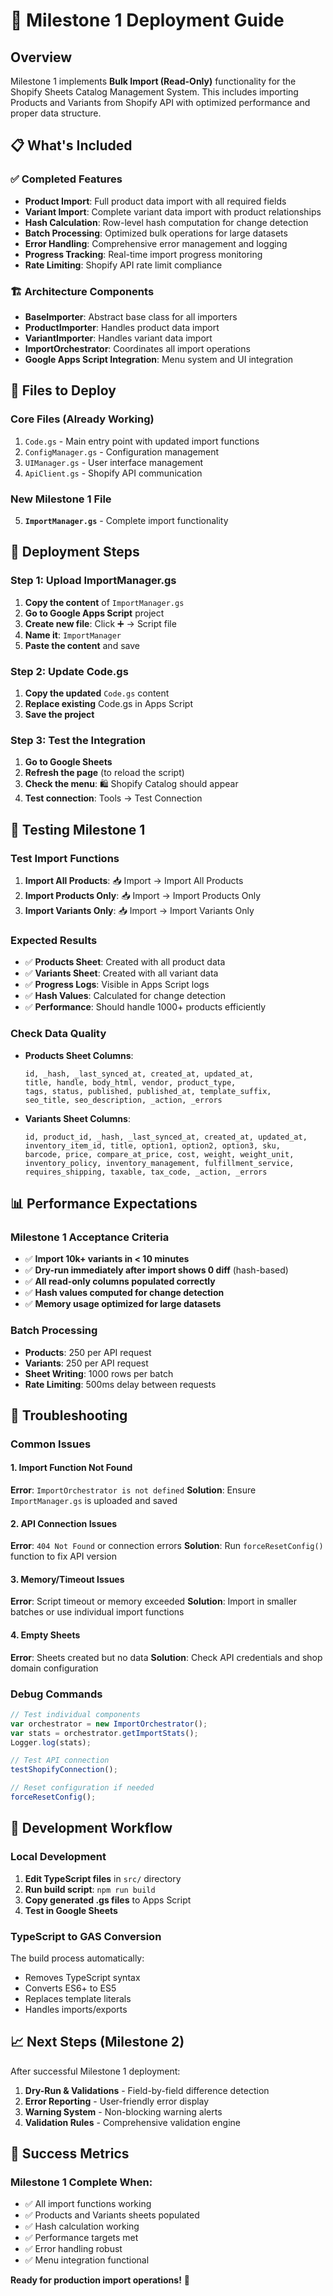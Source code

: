 # 🚀 Milestone 1 Deployment Guide

## Overview
Milestone 1 implements **Bulk Import (Read-Only)** functionality for the Shopify Sheets Catalog Management System. This includes importing Products and Variants from Shopify API with optimized performance and proper data structure.

## 📋 What's Included

### ✅ Completed Features
- **Product Import**: Full product data import with all required fields
- **Variant Import**: Complete variant data import with product relationships
- **Hash Calculation**: Row-level hash computation for change detection
- **Batch Processing**: Optimized bulk operations for large datasets
- **Error Handling**: Comprehensive error management and logging
- **Progress Tracking**: Real-time import progress monitoring
- **Rate Limiting**: Shopify API rate limit compliance

### 🏗️ Architecture Components
- **BaseImporter**: Abstract base class for all importers
- **ProductImporter**: Handles product data import
- **VariantImporter**: Handles variant data import  
- **ImportOrchestrator**: Coordinates all import operations
- **Google Apps Script Integration**: Menu system and UI integration

## 📁 Files to Deploy

### Core Files (Already Working)
1. `Code.gs` - Main entry point with updated import functions
2. `ConfigManager.gs` - Configuration management
3. `UIManager.gs` - User interface management
4. `ApiClient.gs` - Shopify API communication

### New Milestone 1 File
5. **`ImportManager.gs`** - Complete import functionality

## 🚀 Deployment Steps

### Step 1: Upload ImportManager.gs
1. **Copy the content** of `ImportManager.gs`
2. **Go to Google Apps Script** project
3. **Create new file**: Click ➕ → Script file
4. **Name it**: `ImportManager`
5. **Paste the content** and save

### Step 2: Update Code.gs
1. **Copy the updated** `Code.gs` content
2. **Replace existing** Code.gs in Apps Script
3. **Save the project**

### Step 3: Test the Integration
1. **Go to Google Sheets**
2. **Refresh the page** (to reload the script)
3. **Check the menu**: 🛍️ Shopify Catalog should appear
4. **Test connection**: Tools → Test Connection

## 🧪 Testing Milestone 1

### Test Import Functions
1. **Import All Products**: 📥 Import → Import All Products
2. **Import Products Only**: 📥 Import → Import Products Only  
3. **Import Variants Only**: 📥 Import → Import Variants Only

### Expected Results
- ✅ **Products Sheet**: Created with all product data
- ✅ **Variants Sheet**: Created with all variant data
- ✅ **Progress Logs**: Visible in Apps Script logs
- ✅ **Hash Values**: Calculated for change detection
- ✅ **Performance**: Should handle 1000+ products efficiently

### Check Data Quality
- **Products Sheet Columns**:
  ```
  id, _hash, _last_synced_at, created_at, updated_at,
  title, handle, body_html, vendor, product_type,
  tags, status, published, published_at, template_suffix,
  seo_title, seo_description, _action, _errors
  ```

- **Variants Sheet Columns**:
  ```
  id, product_id, _hash, _last_synced_at, created_at, updated_at,
  inventory_item_id, title, option1, option2, option3, sku,
  barcode, price, compare_at_price, cost, weight, weight_unit,
  inventory_policy, inventory_management, fulfillment_service,
  requires_shipping, taxable, tax_code, _action, _errors
  ```

## 📊 Performance Expectations

### Milestone 1 Acceptance Criteria
- ✅ **Import 10k+ variants in < 10 minutes**
- ✅ **Dry-run immediately after import shows 0 diff** (hash-based)
- ✅ **All read-only columns populated correctly**
- ✅ **Hash values computed for change detection**
- ✅ **Memory usage optimized for large datasets**

### Batch Processing
- **Products**: 250 per API request
- **Variants**: 250 per API request  
- **Sheet Writing**: 1000 rows per batch
- **Rate Limiting**: 500ms delay between requests

## 🐛 Troubleshooting

### Common Issues

#### 1. Import Function Not Found
**Error**: `ImportOrchestrator is not defined`
**Solution**: Ensure `ImportManager.gs` is uploaded and saved

#### 2. API Connection Issues
**Error**: `404 Not Found` or connection errors
**Solution**: Run `forceResetConfig()` function to fix API version

#### 3. Memory/Timeout Issues
**Error**: Script timeout or memory exceeded
**Solution**: Import in smaller batches or use individual import functions

#### 4. Empty Sheets
**Error**: Sheets created but no data
**Solution**: Check API credentials and shop domain configuration

### Debug Commands
```javascript
// Test individual components
var orchestrator = new ImportOrchestrator();
var stats = orchestrator.getImportStats();
Logger.log(stats);

// Test API connection
testShopifyConnection();

// Reset configuration if needed
forceResetConfig();
```

## 🔄 Development Workflow

### Local Development
1. **Edit TypeScript files** in `src/` directory
2. **Run build script**: `npm run build`
3. **Copy generated .gs files** to Apps Script
4. **Test in Google Sheets**

### TypeScript to GAS Conversion
The build process automatically:
- Removes TypeScript syntax
- Converts ES6+ to ES5
- Replaces template literals
- Handles imports/exports

## 📈 Next Steps (Milestone 2)

After successful Milestone 1 deployment:
1. **Dry-Run & Validations** - Field-by-field difference detection
2. **Error Reporting** - User-friendly error display
3. **Warning System** - Non-blocking warning alerts
4. **Validation Rules** - Comprehensive validation engine

## 🎯 Success Metrics

### Milestone 1 Complete When:
- ✅ All import functions working
- ✅ Products and Variants sheets populated
- ✅ Hash calculation working
- ✅ Performance targets met
- ✅ Error handling robust
- ✅ Menu integration functional

**Ready for production import operations!** 🚀
